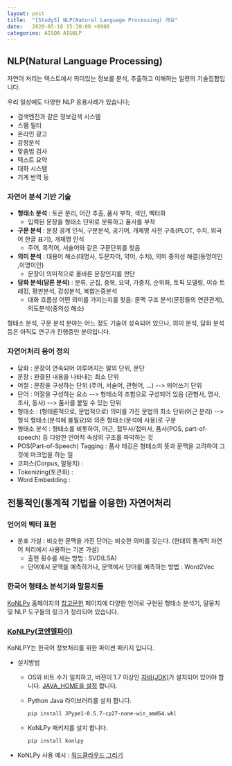 ```yaml
---
layout: post
title:  "[Study5] NLP(Natural Language Processing) 개요"
date:   2020-05-18 15:30:00 +0900
categories: AI&QA AI&NLP
---
```


## NLP(Natural Language Processing)

자연어 처리는 텍스트에서 의미있는 정보를 분석, 추출하고 이해하는 일련의 기술집합입니다.

우리 일상에도 다양한 NLP 응용사례가 있습니다;
  - 검색엔진과 같은 정보검색 시스템
  - 스팸 필터
  - 온라인 광고
  - 감정분석
  - 맞춤법 검사
  - 텍스트 요약
  - 대화 시스템
  - 기계 번역 등

### 자연어 분석 기반 기술

- **형태소 분석** : 토큰 분리, 어간 추출, 품사 부착, 색인, 벡터화
  - 입력된 문장을 형태소 단위로 분류하고 품사를 부착
- **구문 분석** : 문장 경계 인식, 구문분석, 공기어, 개체명 사전 구축(PLOT, 수치, 외국어 한글 표기), 개체명 인식
  - 주어, 목적어, 서술어와 같은 구문단위를 찾음
- **의미 분석** : 대용어 해소(대명사, 두문자어, 약어, 수치), 의미 중의성 해결(동명이인 ,이명이인)
  - 문장이 의미적으로 올바른 문장인지를 판단
- **담화 분석(담론 분석)** : 분류, 군집, 중복, 요약, 가중치, 순위화, 토픽 모델링, 이슈 트래킹, 평판분석, 감성분석, 복합논증분석
  - 대화 흐름상 어떤 의미를 가지는지를 찾음: 문맥 구조 분석(문장들의 연관관계), 의도분석(중의성 해소)

형태소 분석, 구문 분석 분야는 어느 정도 기술이 성숙되어 있으나, 의미 분석, 담화 분석 등은 아직도 연구가 진행중인 분야입니다.

### 자연어처리 용어 정의

- 담화 : 문장이 연속되어 이루어지는 말의 단위, 문단
- 문장 : 완결된 내용을 나타내는 최소 단위
- 어절 : 문장을 구성하는 단위 (주어, 서술어, 관형어, ...) --> 띄어쓰기 단위
- 단어 : 어절을 구성하는 요소 --> 형태소의 조합으로 구성되어 있음 (관형사, 명사, 조사, 동사) --> 품사를 붙일 수 있는 단위
- 형태소 : (형태론적으로, 문법적으로) 의미를 가진 문법의 최소 단위(어근 분리) --> 형식 형태소(분석에 불필요)와 의존 형태소(분석에 사용)로 구분
- 형태소 분석 : 형태소를 비롯하여, 어근, 접두사/접미사, 품사(POS, part-of-speech) 등 다양한 언어적 속성의 구조를 파악하는 것
- POS(Part-of-Speech) Tagging : 품사 태깅은 형태소의 뜻과 문맥을 고려하여 그것에 마크업을 하는 일
- 코퍼스(Corpus, 말뭉치) : 
- Tokenizing(토큰화) : 
- Word Embedding : 

## 전통적인(통계적 기법을 이용한) 자연어처리

### 언어의 벡터 표현

- 분포 가설 : 비슷한 문맥을 가진 단어는 비슷한 의미를 갖는다. (현대의 통계적 자연어 처리에서 사용하는 기본 가설)
  - 출현 횟수를 세는 방법 : SVD(LSA)
  - 단어에서 문맥을 예측하거나, 문맥에서 단어를 예측하는 방법 : Word2Vec

### 한국어 형태소 분석기와 말뭉치들

[KoNLPy](https://konlpy.org/ko/latest/) 홈페이지의 [참고문헌](https://konlpy.org/ko/v0.4.3/references/) 페이지에 다양한 언어로 구현된 형태소 분석기, 말뭉치 및 NLP 도구들의 링크가 정리되어 있습니다.

### [KoNLPy(코엔엘파이)](https://konlpy.org/ko/latest/)

KoNLPY는 한국어 정보처리를 위한 파이썬 패키지 입니다.

- 설치방법
  - OS와 비트 수가 일치하고, 버젼이 1.7 이상인 [자바(JDK)](http://www.oracle.com/technetwork/java/javase/downloads/index.html)가 설치되어 있어야 합니다. [JAVA_HOME을 설정](http://docs.oracle.com/cd/E19182-01/820-7851/inst_cli_jdk_javahome_t/index.html) 합니다.

  - Python Java 라이브러리를 설치 합니다.
  
    ```bash
    pip install JPype1-0.5.7-cp27-none-win_amd64.whl
    ```

  - KoNLPy 패키지를 설치 합니다.
  
    ```bash
    pip install konlpy
    ```

- KoNLPy 사용 예시 : [워드클라우드 그리기](https://konlpy.org/ko/latest/examples/wordcloud/)
